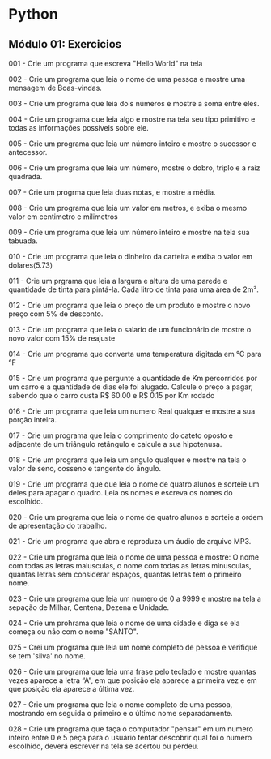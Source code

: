 # Python 

## Módulo 01: Exercicios

001 - Crie um programa que escreva "Hello World" na tela

002 - Crie um programa que leia o nome de uma pessoa e mostre uma mensagem de Boas-vindas.

003 - Crie um programa que leia dois números e mostre a soma entre eles.

004 - Crie um programa que leia algo e mostre na tela seu tipo primitivo e todas as informações possíveis sobre ele.

005 - Crie um programa que leia um número inteiro e mostre o sucessor e antecessor.

006 - Crie um programa que leia um número, mostre o dobro, triplo e a raiz quadrada.

007 - Crie um progrma que leia duas notas, e mostre a média.

008 - Crie um programa que leia um valor em metros, e exiba o mesmo valor em centimetro e milimetros

009 - Crie um programa que leia um número inteiro e mostre na tela sua tabuada.

010 - Crie um programa que leia o dinheiro da carteira e exiba o valor em dolares(5.73)

011 - Crie um prgrama que leia a largura e altura de uma parede e quantidade de tinta para pintá-la. Cada litro de tinta para uma área de 2m².

012 -  Crie um programa que leia o preço de um produto e mostre o novo preço com 5% de desconto.

013 - Crie um programa que leia o salario de um funcionário de mostre o novo valor com 15% de reajuste

014 - Crie um programa que converta uma temperatura digitada em °C para °F

015 - Crie um programa que pergunte a quantidade de Km percorridos por um carro e a quantidade de dias ele foi alugado. Calcule o preço a pagar, sabendo que o carro custa R$ 60.00 e R$ 0.15 por Km rodado

016 - Crie um programa que leia um numero Real qualquer e mostre a sua porção inteira.

017 - Crie um programa que leia o comprimento do cateto oposto e adjacente de um triângulo retângulo e calcule a sua hipotenusa.

018 - Crie um programa que leia um angulo qualquer e mostre na tela o valor de seno, cosseno e tangente do ângulo.

019 - Crie um programa que que leia o nome de quatro alunos e sorteie um deles para apagar o quadro. Leia os nomes e escreva os nomes do escolhido.

020 - Crie um programa que leia o nome de quatro alunos e sorteie a ordem de apresentação do trabalho.

021 - Crie um programa que abra e reproduza um áudio de arquivo MP3.

022 - Crie um programa que leia o nome de uma pessoa e mostre: O nome com todas as letras maiusculas, o nome com todas as letras minusculas, quantas letras sem considerar espaços, quantas letras tem o primeiro nome.

023 - Crie um programa que leia um numero de 0 a 9999 e mostre na tela a sepação de Milhar, Centena, Dezena e Unidade.

024 - Crie um prohrama que leia o nome de uma cidade e diga se ela começa ou não com o nome "SANTO".

025 - Crei um programa que leia um nome completo de pessoa e verifique se tem 'silva' no nome.

026 - Crie um programa que leia uma frase pelo teclado e mostre quantas vezes aparece a letra “A”, em que posição ela aparece a primeira vez e em que posição ela aparece a última vez.

027 - Crie um programa que leia o nome completo de uma pessoa, mostrando em seguida o primeiro e o último nome separadamente.

028 - Crie um programa que faça o computador "pensar" em um numero inteiro entre 0 e 5 peça para o usuário tentar descobrir qual foi o numero escolhido, deverá escrever na tela se acertou ou perdeu.